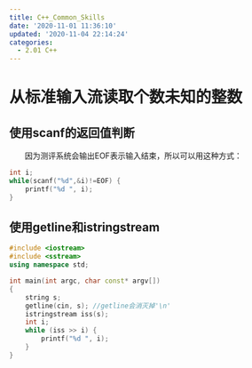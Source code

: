 ```yaml
---
title: C++_Common_Skills
date: '2020-11-01 11:36:10'
updated: '2020-11-04 22:14:24'
categories:
  - 2.01 C++
---
```

# 从标准输入流读取个数未知的整数

## 使用scanf的返回值判断

　　因为测评系统会输出EOF表示输入结束，所以可以用这种方式：

```cpp
int i; 
while(scanf("%d",&i)!=EOF) {
    printf("%d ", i);
}
```

## 使用getline和istringstream

```cpp
#include <iostream>
#include <sstream>
using namespace std;

int main(int argc, char const* argv[])
{
    string s;
    getline(cin, s); //getline会消灭掉'\n'
    istringstream iss(s);
    int i;
    while (iss >> i) {
        printf("%d ", i);
    }
}
```
